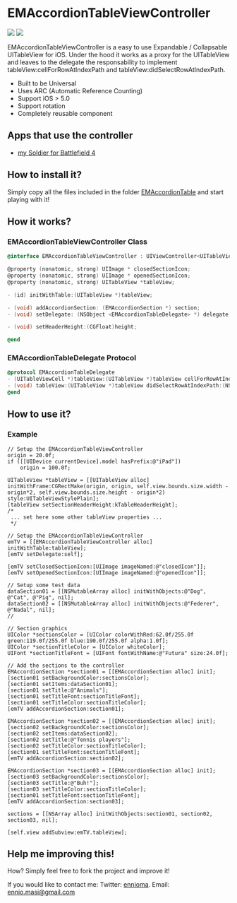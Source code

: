 EMAccordionTableViewController
==============================
![](https://dl.dropboxusercontent.com/u/37783784/EMAccordionTableViewController/iPhone.png)
![](https://dl.dropboxusercontent.com/u/37783784/EMAccordionTableViewController/iPad.png)

EMAccordionTableViewController is a easy to use Expandable / Collapsable UITableView for iOS. Under the hood it works as a proxy for the UITableView and leaves
to the delegate the responsability to implement tableView:cellForRowAtIndexPath and tableView:didSelectRowAtIndexPath.

* Built to be Universal
* Uses ARC (Automatic Reference Counting)
* Support iOS > 5.0
* Support rotation
* Completely reusable component

## Apps that use the controller
* [my Soldier for Battlefield 4](https://itunes.apple.com/us/app/my-soldier-for-battlefield-4/id718845676)

## How to install it?

Simply copy all the files included in the folder [EMAccordionTable](https://githubcom/ennioma/EMAccordionTableViewController/tree/master/EMAccordionTableViewController/EMAccordionTableViewController/Classes/EMAccordionTable) and start playing with it!

## How it works?
### EMAccordionTableViewController Class

```objective-c
@interface EMAccordionTableViewController : UIViewController<UITableViewDataSource, UITableViewDelegate>

@property (nonatomic, strong) UIImage * closedSectionIcon;
@property (nonatomic, strong) UIImage * openedSectionIcon;
@property (nonatomic, strong) UITableView *tableView;

- (id) initWithTable:(UITableView *)tableView;

- (void) addAccordionSection: (EMAccordionSection *) section;
- (void) setDelegate: (NSObject <EMAccordionTableDelegate> *) delegate;

- (void) setHeaderHeight:(CGFloat)height;

@end
```
    
### EMAccordionTableDelegate Protocol

```objective-c
@protocol EMAccordionTableDelegate
- (UITableViewCell *)tableView:(UITableView *)tableView cellForRowAtIndexPath:(NSIndexPath *)indexPath;
- (void) tableView:(UITableView *)tableView didSelectRowAtIndexPath:(NSIndexPath *)indexPath;
@end

```

## How to use it?
### Example
    // Setup the EMAccordionTableViewController
    origin = 20.0f;
    if ([[UIDevice currentDevice].model hasPrefix:@"iPad"])
        origin = 100.0f;
  
    UITableView *tableView = [[UITableView alloc] initWithFrame:CGRectMake(origin, origin, self.view.bounds.size.width - origin*2, self.view.bounds.size.height - origin*2) style:UITableViewStylePlain];
    [tableView setSectionHeaderHeight:kTableHeaderHeight];
    /*
     ... set here some other tableView properties ...
     */
    
    // Setup the EMAccordionTableViewController
    emTV = [[EMAccordionTableViewController alloc] initWithTable:tableView];
    [emTV setDelegate:self];
    
    [emTV setClosedSectionIcon:[UIImage imageNamed:@"closedIcon"]];
    [emTV setOpenedSectionIcon:[UIImage imageNamed:@"openedIcon"]];
    
    // Setup some test data
    dataSection01 = [[NSMutableArray alloc] initWithObjects:@"Dog", @"Cat", @"Pig", nil];
    dataSection02 = [[NSMutableArray alloc] initWithObjects:@"Federer", @"Nadal", nil];
    //
    
    // Section graphics
    UIColor *sectionsColor = [UIColor colorWithRed:62.0f/255.0f green:119.0f/255.0f blue:190.0f/255.0f alpha:1.0f];
    UIColor *sectionTitleColor = [UIColor whiteColor];
    UIFont *sectionTitleFont = [UIFont fontWithName:@"Futura" size:24.0f];

    // Add the sections to the controller
    EMAccordionSection *section01 = [[EMAccordionSection alloc] init];
    [section01 setBackgroundColor:sectionsColor];
    [section01 setItems:dataSection01];
    [section01 setTitle:@"Animals"];
    [section01 setTitleFont:sectionTitleFont];
    [section01 setTitleColor:sectionTitleColor];
    [emTV addAccordionSection:section01];
    
    EMAccordionSection *section02 = [[EMAccordionSection alloc] init];
    [section02 setBackgroundColor:sectionsColor];
    [section02 setItems:dataSection02];
    [section02 setTitle:@"Tennis players"];
    [section02 setTitleColor:sectionTitleColor];
    [section01 setTitleFont:sectionTitleFont];
    [emTV addAccordionSection:section02];
    
    EMAccordionSection *section03 = [[EMAccordionSection alloc] init];
    [section03 setBackgroundColor:sectionsColor];
    [section03 setTitle:@"Buh!"];
    [section03 setTitleColor:sectionTitleColor];
    [section01 setTitleFont:sectionTitleFont];
    [emTV addAccordionSection:section03];
    
    sections = [[NSArray alloc] initWithObjects:section01, section02, section03, nil];
    
    [self.view addSubview:emTV.tableView];

## Help me improving this!
How? Simply feel free to fork the project and improve it!

If you would like to contact me:
Twitter: [ennioma](https://twitter.com/ennioma).
Email: ennio.masi@gmail.com
